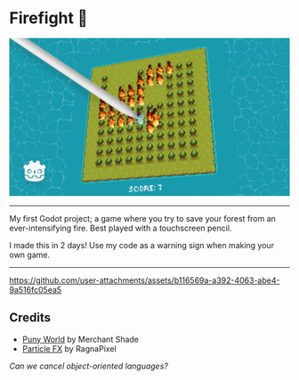 # Firefight 🧯

![Banner](/assets/branding/banner.png)

---

My first Godot project; a game where you try to save your forest from an ever-intensifying fire. Best played with a touchscreen pencil.

I made this in 2 days! Use my code as a warning sign when making your own game.

---

https://github.com/user-attachments/assets/b116569a-a392-4063-abe4-9a516fc05ea5

## Credits

- [Puny World](https://merchant-shade.itch.io/16x16-puny-world) by Merchant Shade
- [Particle FX](https://ragnapixel.itch.io/particle-fx) by RagnaPixel

*Can we cancel object-oriented languages?*
